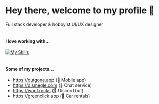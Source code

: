 # Hey there, welcome to my profile 👋
Full stack developer & hobbyist UI/UX designer <br> 
<br>
#### I love working with...
[![My Skills](https://skillicons.dev/icons?i=go,js,react,nextjs,mongodb,redis,postgres,git,cloudflare,vercel,aws,nodejs,html,css,tailwind,figma,ps,raspberrypi,linux,ubuntu&perline=10)](https://skillicons.dev)
<br>
<br>
#### Some of my projects...
- https://outgone.app (📱 Mobile app)
- https://dismegle.com (💬 Chat service)
- https://woof.rocks (🤖 Discord bot)
- https://greenclick.app (🚗 Car rentals)
